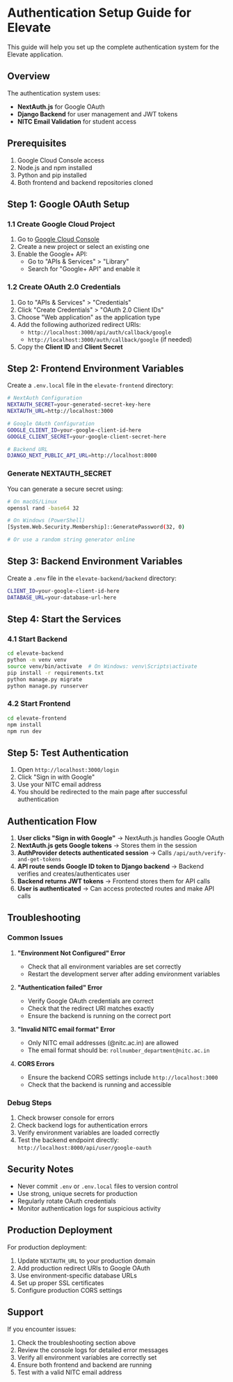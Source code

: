 # Authentication Setup Guide for Elevate

This guide will help you set up the complete authentication system for the Elevate application.

## Overview

The authentication system uses:
- **NextAuth.js** for Google OAuth
- **Django Backend** for user management and JWT tokens
- **NITC Email Validation** for student access

## Prerequisites

1. Google Cloud Console access
2. Node.js and npm installed
3. Python and pip installed
4. Both frontend and backend repositories cloned

## Step 1: Google OAuth Setup

### 1.1 Create Google Cloud Project

1. Go to [Google Cloud Console](https://console.cloud.google.com/)
2. Create a new project or select an existing one
3. Enable the Google+ API:
   - Go to "APIs & Services" > "Library"
   - Search for "Google+ API" and enable it

### 1.2 Create OAuth 2.0 Credentials

1. Go to "APIs & Services" > "Credentials"
2. Click "Create Credentials" > "OAuth 2.0 Client IDs"
3. Choose "Web application" as the application type
4. Add the following authorized redirect URIs:
   - `http://localhost:3000/api/auth/callback/google`
   - `http://localhost:3000/auth/callback/google` (if needed)
5. Copy the **Client ID** and **Client Secret**

## Step 2: Frontend Environment Variables

Create a `.env.local` file in the `elevate-frontend` directory:

```bash
# NextAuth Configuration
NEXTAUTH_SECRET=your-generated-secret-key-here
NEXTAUTH_URL=http://localhost:3000

# Google OAuth Configuration
GOOGLE_CLIENT_ID=your-google-client-id-here
GOOGLE_CLIENT_SECRET=your-google-client-secret-here

# Backend URL
DJANGO_NEXT_PUBLIC_API_URL=http://localhost:8000
```

### Generate NEXTAUTH_SECRET

You can generate a secure secret using:

```bash
# On macOS/Linux
openssl rand -base64 32

# On Windows (PowerShell)
[System.Web.Security.Membership]::GeneratePassword(32, 0)

# Or use a random string generator online
```

## Step 3: Backend Environment Variables

Create a `.env` file in the `elevate-backend/backend` directory:

```bash
CLIENT_ID=your-google-client-id-here
DATABASE_URL=your-database-url-here
```

## Step 4: Start the Services

### 4.1 Start Backend

```bash
cd elevate-backend
python -m venv venv
source venv/bin/activate  # On Windows: venv\Scripts\activate
pip install -r requirements.txt
python manage.py migrate
python manage.py runserver
```

### 4.2 Start Frontend

```bash
cd elevate-frontend
npm install
npm run dev
```

## Step 5: Test Authentication

1. Open `http://localhost:3000/login`
2. Click "Sign in with Google"
3. Use your NITC email address
4. You should be redirected to the main page after successful authentication

## Authentication Flow

1. **User clicks "Sign in with Google"** → NextAuth.js handles Google OAuth
2. **NextAuth.js gets Google tokens** → Stores them in the session
3. **AuthProvider detects authenticated session** → Calls `/api/auth/verify-and-get-tokens`
4. **API route sends Google ID token to Django backend** → Backend verifies and creates/authenticates user
5. **Backend returns JWT tokens** → Frontend stores them for API calls
6. **User is authenticated** → Can access protected routes and make API calls

## Troubleshooting

### Common Issues

1. **"Environment Not Configured" Error**
   - Check that all environment variables are set correctly
   - Restart the development server after adding environment variables

2. **"Authentication failed" Error**
   - Verify Google OAuth credentials are correct
   - Check that the redirect URI matches exactly
   - Ensure the backend is running on the correct port

3. **"Invalid NITC email format" Error**
   - Only NITC email addresses (@nitc.ac.in) are allowed
   - The email format should be: `rollnumber_department@nitc.ac.in`

4. **CORS Errors**
   - Ensure the backend CORS settings include `http://localhost:3000`
   - Check that the backend is running and accessible

### Debug Steps

1. Check browser console for errors
2. Check backend logs for authentication errors
3. Verify environment variables are loaded correctly
4. Test the backend endpoint directly: `http://localhost:8000/api/user/google-oauth`

## Security Notes

- Never commit `.env` or `.env.local` files to version control
- Use strong, unique secrets for production
- Regularly rotate OAuth credentials
- Monitor authentication logs for suspicious activity

## Production Deployment

For production deployment:

1. Update `NEXTAUTH_URL` to your production domain
2. Add production redirect URIs to Google OAuth
3. Use environment-specific database URLs
4. Set up proper SSL certificates
5. Configure production CORS settings

## Support

If you encounter issues:

1. Check the troubleshooting section above
2. Review the console logs for detailed error messages
3. Verify all environment variables are correctly set
4. Ensure both frontend and backend are running
5. Test with a valid NITC email address
